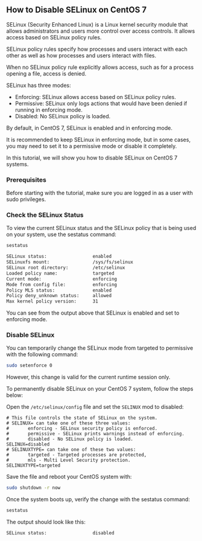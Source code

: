 ## How to Disable SELinux on CentOS 7

SELinux (Security Enhanced Linux) is a Linux kernel security module that allows administrators and users more control over access controls. It allows access based on SELinux policy rules.

SELinux policy rules specify how processes and users interact with each other as well as how processes and users interact with files.

When no SELinux policy rule explicitly allows access, such as for a process opening a file, access is denied.

SELinux has three modes:

* Enforcing: SELinux allows access based on SELinux policy rules.
* Permissive: SELinux only logs actions that would have been denied if running in enforcing mode.
* Disabled: No SELinux policy is loaded.

By default, in CentOS 7, SELinux is enabled and in enforcing mode.

It is recommended to keep SELinux in enforcing mode, but in some cases, you may need to set it to a permissive mode or disable it completely.

In this tutorial, we will show you how to disable SELinux on CentOS 7 systems.

### Prerequisites

Before starting with the tutorial, make sure you are logged in as a user with sudo privileges.

### Check the SELinux Status

To view the current SELinux status and the SELinux policy that is being used on your system, use the sestatus command:

```bash
sestatus

SELinux status:                 enabled
SELinuxfs mount:                /sys/fs/selinux
SELinux root directory:         /etc/selinux
Loaded policy name:             targeted
Current mode:                   enforcing
Mode from config file:          enforcing
Policy MLS status:              enabled
Policy deny_unknown status:     allowed
Max kernel policy version:      31
```

You can see from the output above that SELinux is enabled and set to enforcing mode.

### Disable SELinux

You can temporarily change the SELinux mode from targeted to permissive with the following command:

```bash
sudo setenforce 0
```

However, this change is valid for the current runtime session only.

To permanently disable SELinux on your CentOS 7 system, follow the steps below:

Open the `/etc/selinux/config` file and set the `SELINUX` mod to disabled:

```
# This file controls the state of SELinux on the system.
# SELINUX= can take one of these three values:
#       enforcing - SELinux security policy is enforced.
#       permissive - SELinux prints warnings instead of enforcing.
#       disabled - No SELinux policy is loaded.
SELINUX=disabled
# SELINUXTYPE= can take one of these two values:
#       targeted - Targeted processes are protected,
#       mls - Multi Level Security protection.
SELINUXTYPE=targeted
```

Save the file and reboot your CentOS system with:

```bash
sudo shutdown -r now
```

Once the system boots up, verify the change with the sestatus command:

```bash
sestatus
```

The output should look like this:

```
SELinux status:                 disabled
```